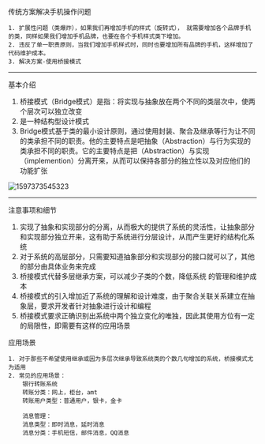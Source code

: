 传统方案解决手机操作问题

```
1. 扩展性问题（类爆炸），如果我们再增加手机的样式（旋转式）， 就需要增加各个品牌手机的类，同样如果我们增加手机品牌，也要在各个手机样式类下增加。
2. 违反了单一职责原则，当我们增加手机样式时，同时也要增加所有品牌的手机，这样增加了代码维护成本。
3. 解决方案-使用桥接模式
```

---

基本介绍

1. 桥接模式（Bridge模式）是指：将实现与抽象放在两个不同的类层次中，使两个层次可以独立改变
2. 是一种结构型设计模式
3. Bridge模式基于类的最小设计原则，通过使用封装、聚合及继承等行为让不同的类承担不同的职责。他的主要特点是吧抽象（Abstraction）与行为实现的类承担不同的职责。它的主要特点是把（Abstraction）与实现（implemention）分离开来，从而可以保持各部分的独立性以及对应他们的功能扩张

![1597373545323](C:\Users\hl2333\AppData\Roaming\Typora\typora-user-images\1597373545323.png) 

---

注意事项和细节

1. 实现了抽象和实现部分的分离，从而极大的提供了系统的灵活性，让抽象部分和实现部分独立开来，这有助于系统进行分层设计，从而产生更好的结构化系统
2. 对于系统的高层部分，只需要知道抽象部分和实现部分的接口就可以了，其他的部分由具体业务来完成
3. 桥接模式代替多层继承方案，可以减少子类的个数，降低系统 的管理和维护成本
4. 桥接模式的引入增加近了系统的理解和设计难度，由于聚合关联关系建立在抽象层，要求开发者针对抽象进行设计和编程
5. 桥接模式要求正确识别出系统中两个独立变化的唯独，因此其使用方位有一定的局限性，即需要有这样的应用场景

应用场景

```
1. 对于那些不希望使用继承或因为多层次继承导致系统类的个数几句增加的系统，桥接模式尤为适用
2. 常见的应用场景：
	银行转账系统
	转账分类：网上，柜台，amt
	转账用户类型：普通用户，银卡，金卡
	
	消息管理：
	消息类型：即时消息，延时消息
	消息分类：手机短信，邮件消息，QQ消息
```

























